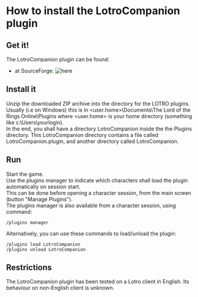 # How to install the LotroCompanion plugin

## Get it!
The LotroCompanion plugin can be found:
- at SourceForge: ![here](https://sourceforge.net/projects/lotrocompanion/files/lotro-companion-plugin-11.zip/download)

## Install it
Unzip the downloaded ZIP archive into the directory for the LOTRO plugins.  
Usually (i.e on Windows) this is in <user.home>\Documents\The Lord of the Rings Online\Plugins where <user.home> is your home directory (something like c:\Users\yourlogin).  
In the end, you shall have a directory LotroCompanion inside the the Plugins directory. This LotroCompanion directory contains a file called LotroCompanion.plugin, and another directory called LotroCompanion.

## Run
Start the game.  
Use the plugins manager to indicate which characters shall load the plugin automatically on session start.  
This can be done before opening a character session, from the main screen (button "Manage Plugins").  
The plugins manager is also available from a character session, using command:

    /plugins manager

Alternatively, you can use these commands to load/unload the plugin:

    /plugins load LotroCompanion  
    /plugins unload LotroCompanion

## Restrictions
The LotroCompanion plugin has been tested on a Lotro client in English. Its behaviour on non-English client is unknown.
